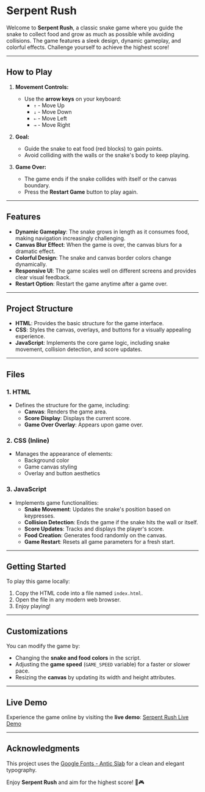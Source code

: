 # **Serpent Rush**

Welcome to **Serpent Rush**, a classic snake game where you guide the snake to collect food and grow as much as possible while avoiding collisions. The game features a sleek design, dynamic gameplay, and colorful effects. Challenge yourself to achieve the highest score!

---

## **How to Play**
1. **Movement Controls:**
   - Use the **arrow keys** on your keyboard:
     - `↑` - Move Up
     - `↓` - Move Down
     - `←` - Move Left
     - `→` - Move Right
2. **Goal:**
   - Guide the snake to eat food (red blocks) to gain points.
   - Avoid colliding with the walls or the snake's body to keep playing.

3. **Game Over:**
   - The game ends if the snake collides with itself or the canvas boundary.
   - Press the **Restart Game** button to play again.

---

## **Features**
- **Dynamic Gameplay**: The snake grows in length as it consumes food, making navigation increasingly challenging.
- **Canvas Blur Effect**: When the game is over, the canvas blurs for a dramatic effect.
- **Colorful Design**: The snake and canvas border colors change dynamically.
- **Responsive UI**: The game scales well on different screens and provides clear visual feedback.
- **Restart Option**: Restart the game anytime after a game over.

---

## **Project Structure**
- **HTML**: Provides the basic structure for the game interface.
- **CSS**: Styles the canvas, overlays, and buttons for a visually appealing experience.
- **JavaScript**: Implements the core game logic, including snake movement, collision detection, and score updates.

---

## **Files**
### 1. **HTML**
- Defines the structure for the game, including:
  - **Canvas**: Renders the game area.
  - **Score Display**: Displays the current score.
  - **Game Over Overlay**: Appears upon game over.

### 2. **CSS (Inline)**
- Manages the appearance of elements:
  - Background color
  - Game canvas styling
  - Overlay and button aesthetics

### 3. **JavaScript**
- Implements game functionalities:
  - **Snake Movement**: Updates the snake's position based on keypresses.
  - **Collision Detection**: Ends the game if the snake hits the wall or itself.
  - **Score Updates**: Tracks and displays the player's score.
  - **Food Creation**: Generates food randomly on the canvas.
  - **Game Restart**: Resets all game parameters for a fresh start.

---

## **Getting Started**
To play this game locally:
1. Copy the HTML code into a file named `index.html`.
2. Open the file in any modern web browser.
3. Enjoy playing!

---

## **Customizations**
You can modify the game by:
- Changing the **snake and food colors** in the script.
- Adjusting the **game speed** (`GAME_SPEED` variable) for a faster or slower pace.
- Resizing the **canvas** by updating its width and height attributes.

---

## **Live Demo**
Experience the game online by visiting the **live demo**:
[Serpent Rush Live Demo](https://seuho.github.io/Serpentine-Rush/)

---

## **Acknowledgments**
This project uses the [Google Fonts - Antic Slab](https://fonts.google.com/specimen/Antic+Slab) for a clean and elegant typography.

Enjoy **Serpent Rush** and aim for the highest score! 🐍🎮
